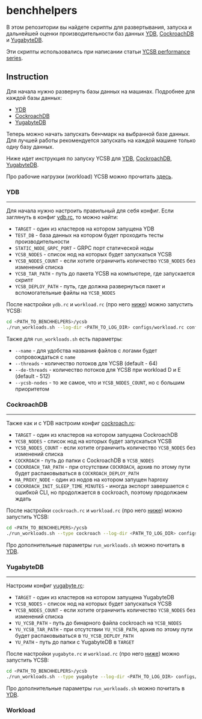 # benchhelpers

В этом репозитории вы найдете скрипты для развертывания, запуска и дальнейшей
оценки производительности баз данных [YDB](https://ydb.tech/), [CockroachDB](https://www.cockroachlabs.com/) и [YugabyteDB](https://www.yugabyte.com/).

Эти скрипты использовались при написании статьи [YCSB performance series](https://blog.ydb.tech/ycsb-performance-series-ydb-cockroachdb-and-yugabytedb-f25c077a382b).

## Instruction

Для начала нужно развернуть базы данных на машинах. Подробнее для каждой базы данных:
+ [YDB](./db_installers/ydb/README.md)
+ [CockroachDB](./db_installers/cockroach/README.md)
+ [YugabyteDB](./db_installers/yugabyte/README.md)

Теперь можно начать запускать бенчмарк на выбранной базе данных. Для лучшей работы
рекомендуется запускать на каждой машине только одну базу данных.

Ниже идет инструкция по запуску YCSB для [YDB](#ydb), [CockroachDB](#cockroachdb), [YugabyteDB](#yugabytedb).

Про рабочие нагрузки (workload) YCSB можно прочитать [здесь](https://github.com/brianfrankcooper/YCSB/wiki/Core-Workloads).

### YDB

---

Для начала нужно настроить правильный для себя конфиг. Если заглянуть в конфиг [ydb.rc](./ycsb/configs/ydb.rc), то
можно найти:
+ `TARGET` - один из кластеров на котором запущена YDB
+ `TEST_DB` - база данных на котором будет проходить тесты производительности
+ `STATIC_NODE_GRPC_PORT` - GRPC порт статической ноды
+ `YCSB_NODES` - список нод на которых будет запускаться YCSB
+ `YCSB_NODES_COUNT` - если хотите ограничить количество `YCSB_NODES` без изменений списка
+ `YCSB_TAR_PATH` - путь до пакета YCSB на компьютере, где запускается скрипт
+ `YCSB_DEPLOY_PATH` - путь, где должна развернуться пакет и вспомогательные файлы на `YCSB_NODES`

После настройки `ydb.rc` и `workload.rc` (про него [ниже](#workload)) можно запустить YCSB:
```sh
cd <PATH_TO_BENCHHELPERS>/ycsb
./run_workloads.sh --log-dir <PATH_TO_LOG_DIR> configs/workload.rc configs/ydb.rc
```
Также для `run_workloads.sh` есть параметры:
+ `--name` - для удобства названия файлов с логами будет сопровождаться с `name`
+ `--threads` - количество потоков для YCSB (default - 64)
+ `--de-threads` - количество потоков для YCSB при workload D и E (default - 512)
+ `--ycsb-nodes` - то же самое, что и `YCSB_NODES_COUNT`, но с большим приоритетом


### CockroachDB

---

Также как и с YDB настроим конфиг [cockroach.rc](./ycsb/configs/cockroach.rc):

+ `TARGET` - один из кластеров на котором запущена CockroachDB
+ `YCSB_NODES` - список нод на которых будет запускаться YCSB
+ `YCSB_NODES_COUNT` - если хотите ограничить количество `YCSB_NODES` без изменений списка 
+ `COCKROACH` - путь до папки с CockroachDB в `YCSB_NODES`
+ `COCKROACH_TAR_PATH` - при отсутствии `COCKROACH`, архив по этому пути будет распаковываться в `COCKROACH_DEPLOY_PATH`
+ `HA_PROXY_NODE` - один из нодов на котором запущен haproxy
+ `COCKROACH_INIT_SLEEP_TIME_MINUTES` - иногда экспорт завершается с ошибкой CLI, но продолжается в cockroach, поэтому продолжаем ждать

После настройки `cockroach.rc` и `workload.rc` (про него [ниже](#workload)) можно запустить YCSB:
```sh
cd <PATH_TO_BENCHHELPERS>/ycsb
./run_workloads.sh --type cockroach --log-dir <PATH_TO_LOG_DIR> configs/workload.rc configs/cockroach.rc
```
Про дополнительные параметры `run_workloads.sh` можно почитать в [YDB](#ydb).

### YugabyteDB

---

Настроим конфиг [yugabyte.rc](./ycsb/configs/yugabyte.rc):

+ `TARGET` - один из кластеров на котором запущена YugabyteDB
+ `YCSB_NODES` - список нод на которых будет запускаться YCSB
+ `YCSB_NODES_COUNT` - если хотите ограничить количество `YCSB_NODES` без изменений списка 
+ `YU_YCSB_PATH` - путь до бинарного файла cockroach на `YCSB_NODES`
+ `YU_YCSB_TAR_PATH` - при отсутствии `YU_YCSB_PATH`, архив по этому пути будет распаковываться в `YU_YCSB_DEPLOY_PATH`
+ `YU_PATH` - путь до папки с YugabyteDB в `TARGET`

После настройки `yugabyte.rc` и `workload.rc` (про него [ниже](#workload)) можно запустить YCSB:
```sh
cd <PATH_TO_BENCHHELPERS>/ycsb
./run_workloads.sh --type yugabyte --log-dir <PATH_TO_LOG_DIR> configs/workload.rc configs/yugabyte.rc
```
Про дополнительные параметры `run_workloads.sh` можно почитать в [YDB](#ydb).

### Workload



